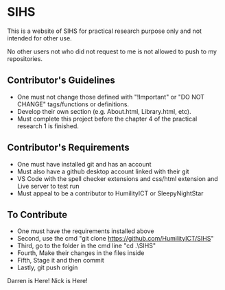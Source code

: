 # SIHS

This is a website of SIHS for practical research purpose only and not intended for other use.

No other users not who did not request to me is not allowed to push to my repositories.

## Contributor's Guidelines

- One must not change those defined with "!Important" or "DO NOT CHANGE" tags/functions or definitions.  
- Develop their own section (e.g. About.html, Library.html, etc).  
- Must complete this project before the chapter 4 of the practical research 1 is finished.

## Contributor's Requirements

- One must have installed git and has an account
- Must also have a github desktop account linked with their git
- VS Code with the spell checker extensions and css/html extension and Live server to test run
- Must appeal to be a contributor to HumilityICT or SleepyNightStar

## To Contribute

- One must have the requirements installed above
- Second, use the cmd "git clone <https://github.com/HumilityICT/SIHS>"
- Third, go to the folder in the cmd line "cd .\SIHS"
- Fourth, Make their changes in the files inside
- Fifth, Stage it and then commit
- Lastly, git push origin

Darren is Here!
Nick is Here!